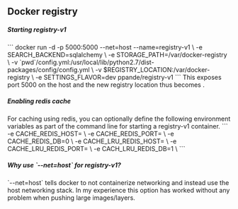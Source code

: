 Docker registry
----------------
<h5>Starting registry-v1</h5>
```
docker run -d -p 5000:5000 --net=host --name=registry-v1 \
  -e SEARCH_BACKEND=sqlalchemy \
  -e STORAGE_PATH=/var/docker-registry \
  -v `pwd`/config.yml:/usr/local/lib/python2.7/dist-packages/config/config.yml \
  -v $REGISTRY_LOCATION:/var/docker-registry \
  -e SETTINGS_FLAVOR=dev ppande/registry-v1
```
This exposes port 5000 on the host and the new registry location thus becomes <hostname:port>.

<h5>Enabling redis cache</h5>
For caching using redis, you can optionally define the following environment variables as part of the command line for starting a registry-v1 container.
```
  -e CACHE_REDIS_HOST=<redis_host_ip> \
  -e CACHE_REDIS_PORT=<redis_port> \
  -e CACHE_REDIS_DB=0 \
  -e CACHE_LRU_REDIS_HOST=<redis_host_ip> \
  -e CACHE_LRU_REDIS_PORT=<redis_port> \
  -e CACH_LRU_REDIS_DB=1 \
```

<h5>Why use `--net=host` for registry-v1?</h5>
`--net=host` tells docker to not containerize networking and instead use the host networking stack. In my experience this option has worked without any problem when pushing large images/layers.
